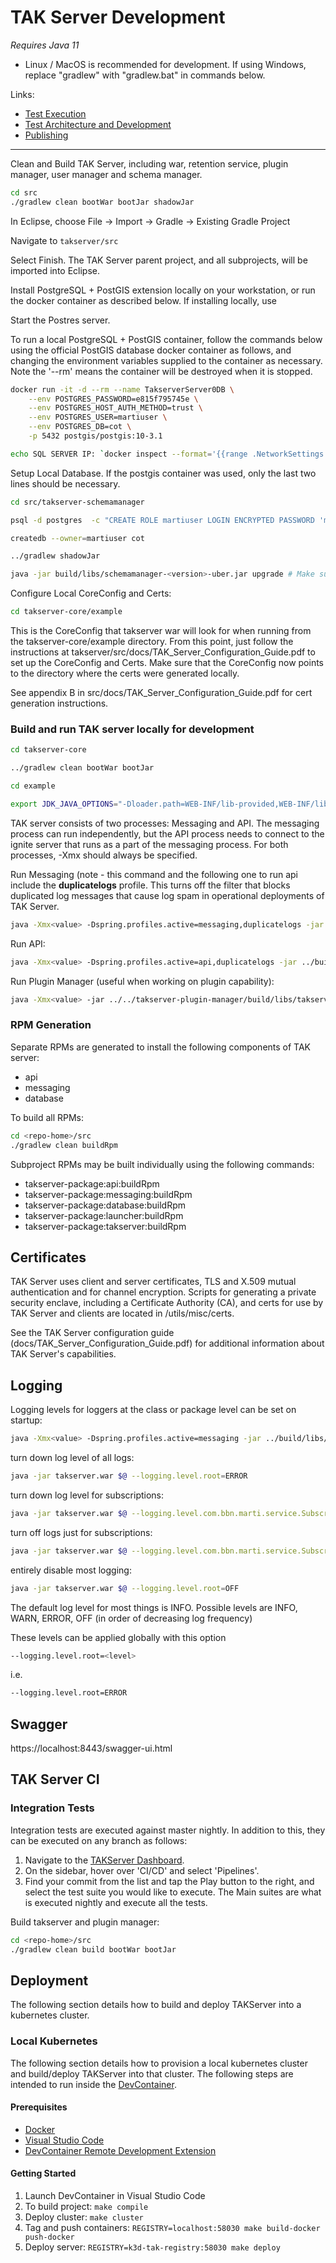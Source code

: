 # TAK Server Development

*Requires Java 11*

* Linux / MacOS is recommended for development. If using Windows, replace "gradlew" with "gradlew.bat" in commands below.

Links:
 * [Test Execution](src/takserver-takcl-core/docs/testing.md)
 * [Test Architecture and Development](src/takserver-takcl-core/docs/Development.md)
 * [Publishing](src/docs/publishing.md)

---

Clean and Build TAK Server, including war, retention service, plugin manager, user manager and schema manager.

```sh
cd src
./gradlew clean bootWar bootJar shadowJar
```

In Eclipse, choose File -> Import -> Gradle -> Existing Gradle Project

Navigate to `takserver/src`

Select Finish. The TAK Server parent project, and all subprojects, will be imported into Eclipse.

Install PostgreSQL + PostGIS extension locally on your workstation, or run the docker container as described below. If installing locally, use

Start the Postres server.

To run a local PostgreSQL + PostGIS container, follow the commands below using the official PostGIS database docker container as follows, and changing the environment variables supplied to the container as necessary. Note the '--rm' means the container will be destroyed when it is stopped.

```sh
docker run -it -d --rm --name TakserverServer0DB \
    --env POSTGRES_PASSWORD=e815f795745e \
    --env POSTGRES_HOST_AUTH_METHOD=trust \
    --env POSTGRES_USER=martiuser \
    --env POSTGRES_DB=cot \
    -p 5432 postgis/postgis:10-3.1

echo SQL SERVER IP: `docker inspect --format='{{range .NetworkSettings.Networks}}{{.IPAddress}}{{end}}' TakserverServer0DB`
```

Setup Local Database. If the postgis container was used, only the last two lines should be necessary.

```sh
cd src/takserver-schemamanager

psql -d postgres  -c "CREATE ROLE martiuser LOGIN ENCRYPTED PASSWORD 'md564d5850dcafc6b4ddd03040ad1260bc2' SUPERUSER INHERIT CREATEDB NOCREATEROLE;"

createdb --owner=martiuser cot

../gradlew shadowJar

java -jar build/libs/schemamanager-<version>-uber.jar upgrade # Make sure that the CoreConfig.xml is in the current directory
```

Configure Local CoreConfig and Certs:

```sh
cd takserver-core/example
```

This is the CoreConfig that takserver war will look for when running from the takserver-core/example directory. From this point, just follow the instructions at takserver/src/docs/TAK_Server_Configuration_Guide.pdf to set up the CoreConfig and Certs. Make sure that the CoreConfig now points to the directory where the certs were generated locally.

See appendix B in src/docs/TAK_Server_Configuration_Guide.pdf for cert generation instructions.

### Build and run TAK server locally for development

```sh
cd takserver-core

../gradlew clean bootWar bootJar

cd example

export JDK_JAVA_OPTIONS="-Dloader.path=WEB-INF/lib-provided,WEB-INF/lib,WEB-INF/classes,file:lib/ -Djava.net.preferIPv4Stack=true -Djava.security.egd=file:/dev/./urandom -DIGNITE_UPDATE_NOTIFIER=false -DIGNITE_QUIET=true"
```

TAK server consists of two processes: Messaging and API. The messaging process can run independently, but the API process needs to connect to the ignite server that runs as a part of the messaging process. For both processes, -Xmx should always be specified.

Run Messaging (note - this command and the following one to run api include the **duplicatelogs** profile. This turns off the filter that blocks duplicated log messages that cause log spam in operational deployments of TAK Server.

```sh
java -Xmx<value> -Dspring.profiles.active=messaging,duplicatelogs -jar ../build/libs/takserver-core-xyz.war
```

Run API:

```sh
java -Xmx<value> -Dspring.profiles.active=api,duplicatelogs -jar ../build/libs/takserver-core-xyz.war
```

Run Plugin Manager (useful when working on plugin capability):

```sh
java -Xmx<value> -jar ../../takserver-plugin-manager/build/libs/takserver-plugin-manager-xyz.jar
```

### RPM Generation

Separate RPMs are generated to install the following components of TAK server:

* api
* messaging
* database

To build all RPMs:

```sh
cd <repo-home>/src
./gradlew clean buildRpm
```

Subproject RPMs may be built individually using the following commands:

* takserver-package:api:buildRpm
* takserver-package:messaging:buildRpm
* takserver-package:database:buildRpm
* takserver-package:launcher:buildRpm
* takserver-package:takserver:buildRpm

## Certificates

TAK Server uses client and server certificates, TLS and X.509 mutual authentication and for channel encryption. Scripts for generating a private security enclave, including a Certificate Authority (CA), and certs for use by TAK Server and clients are located in /utils/misc/certs.

See the TAK Server configuration guide (docs/TAK_Server_Configuration_Guide.pdf) for additional information about TAK Server's capabilities.

## Logging

Logging levels for loggers at the class or package level can be set on startup:

```sh
java -Xmx<value> -Dspring.profiles.active=messaging -jar ../build/libs/takserver-core-1.3.13-DEV-xyz.war --logging.level.com.bbn.marti.sync=DEBUG --logging.level.marti_data_access_audit_log=OFF
```

turn down log level of all logs:

```sh
java -jar takserver.war $@ --logging.level.root=ERROR
```

turn down log level for subscriptions:

```sh
java -jar takserver.war $@ --logging.level.com.bbn.marti.service.Subscription=ERROR
```

turn off logs just for subscriptions:

```sh
java -jar takserver.war $@ --logging.level.com.bbn.marti.service.Subscription=OFF
```

entirely disable most logging:

```sh
java -jar takserver.war $@ --logging.level.root=OFF
```

The default log level for most things is INFO. Possible levels are INFO, WARN, ERROR, OFF (in order of decreasing log frequency)


These levels can be applied globally with this option

```sh
--logging.level.root=<level>
```

i.e.

```sh
--logging.level.root=ERROR
```

## Swagger

https://localhost:8443/swagger-ui.html

## TAK Server CI

### Integration Tests

Integration tests are executed against master nightly. In addition to this, they can be executed on any branch as follows:

1. Navigate to the [TAKServer Dashboard](https://git.tak.gov/core/takserver).
2. On the sidebar, hover over 'CI/CD' and select 'Pipelines'.
3. Find your commit from the list and tap the Play button to the right, and select the test suite you would like to execute.  The Main suites are what is executed nightly and execute all the tests.

Build takserver and plugin manager:

```sh
cd <repo-home>/src
./gradlew clean build bootWar bootJar
```

## Deployment

The following section details how to build and deploy TAKServer into a kubernetes cluster.

### Local Kubernetes

The following section details how to provision a local kubernetes cluster and build/deploy TAKServer into that cluster. The following steps are intended to run inside the [DevContainer](https://code.visualstudio.com/docs/devcontainers/containers).

#### Prerequisites

* [Docker](https://www.docker.com/products/docker-desktop/)
* [Visual Studio Code](https://code.visualstudio.com/)
* [DevContainer Remote Development Extension](https://marketplace.visualstudio.com/items?itemName=ms-vscode-remote.vscode-remote-extensionpack)

#### Getting Started

1. Launch DevContainer in Visual Studio Code
2. To build project: `make compile`
3. Deploy cluster: `make cluster`
4. Tag and push containers: `REGISTRY=localhost:58030 make build-docker push-docker`
6. Deploy server: `REGISTRY=k3d-tak-registry:58030 make deploy`
